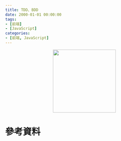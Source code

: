 ```yaml
---
title: TDD、BDD
date: 2000-01-01 00:00:00
tags:
- [前端]
- [JavaScript]
categories: 
- [前端, JavaScript]
---
```


<div style="display:flex;justify-content:center;">
  <img style="object-fit:cover;" src='/images/' width='200px' height='200px' />
</div>



# 參考資料
